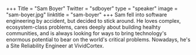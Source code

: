 +++
Title = "Sam Boyer"
Twitter = "sdboyer"
type = "speaker"
image = "sam-boyer.jpg"
linktitle = "sam-boyer"
+++
Sam fell into software engineering by accident, but decided to stick around. He loves complex, ecosystem-class problems, cares deeply about building healhty communities, and is always looking for ways to bring technology's enormous potential to bear on the world's critical problems. Nowadays, he's a Site Reliability Engineer at VividCortex.
